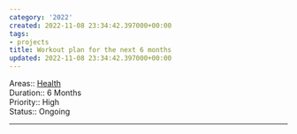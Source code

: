 ```yaml
---
category: '2022'
created: 2022-11-08 23:34:42.397000+00:00
tags:
- projects
title: Workout plan for the next 6 months
updated: 2022-11-08 23:34:42.397000+00:00
---
```

   
Areas:: [Health](../02%20Areas/Health.md)   
Duration:: 6 Months   
Priority:: High   
Status:: Ongoing   
   
   
---